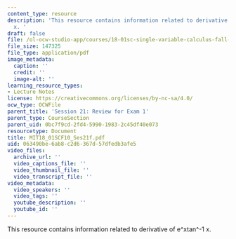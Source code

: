 ```yaml
---
content_type: resource
description: 'This resource contains information related to derivative of e^xtan^-1
  x. '
draft: false
file: /ol-ocw-studio-app/courses/18-01sc-single-variable-calculus-fall-2010/063490be6ab8c2d6367d57dfedb3afe5_MIT18_01SCF10_Ses21f.pdf
file_size: 147325
file_type: application/pdf
image_metadata:
  caption: ''
  credit: ''
  image-alt: ''
learning_resource_types:
- Lecture Notes
license: https://creativecommons.org/licenses/by-nc-sa/4.0/
ocw_type: OCWFile
parent_title: 'Session 21: Review for Exam 1'
parent_type: CourseSection
parent_uid: 0bc7f9cd-2fd4-5990-1983-2c45df40e073
resourcetype: Document
title: MIT18_01SCF10_Ses21f.pdf
uid: 063490be-6ab8-c2d6-367d-57dfedb3afe5
video_files:
  archive_url: ''
  video_captions_file: ''
  video_thumbnail_file: ''
  video_transcript_file: ''
video_metadata:
  video_speakers: ''
  video_tags: ''
  youtube_description: ''
  youtube_id: ''
---
```

This resource contains information related to derivative of e^xtan^-1 x.